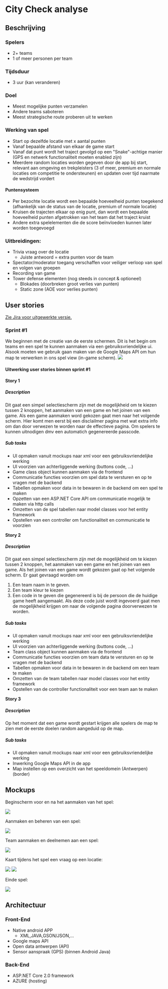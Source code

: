 # City Check analyse

## Beschrijving

### Spelers
* 2+ teams
* 1 of meer personen per team

### Tijdsduur
* 3 uur (kan veranderen)

### Doel
* Meest mogelijke punten verzamelen
* Andere teams saboteren
* Meest strategische route proberen uit te werken

### Werking van spel
* Start op dezelfde locatie met x aantal punten
* Vanaf bepaalde afstand van elkaar de game start
* Vanaf dat punt wordt het traject gevolgd op een "Snake"-achtige manier (GPS en netwerk functionaliteit moeten enabled zijn)
* Meerdere random locaties worden gegeven door de app bij start, relevant aan omgeving en trekpleisters (3 of meer, premium en normale locaties om competitie te ondersteunen) en updaten over tijd naarmate de wedstrijd vordert

#### Puntensysteem
* Per bezochte locatie wordt een bepaalde hoeveelheid punten toegekend (afhankelijk van de status van de locatie, premium of normale locatie)
* Kruisen de trajecten elkaar op enig punt, dan wordt een bepaalde hoeveelheid punten afgetrokken van het team dat het traject kruist
* Andere extra spelelementen die de score beïnvloeden kunnen later worden toegevoegd

### Uitbreidingen:
* Trivia vraag over de locatie
	* Juiste antwoord = extra punten voor de team
* Spectator/moderator toegang verschaffen voor veiliger verloop van spel en volgen van groepen
* Recording van game
* Tower defense elementen (nog steeds in concept & optioneel)
	* Blokades (doorbreken groot verlies van punten)
	* Static zone (AOE voor verlies punten)

## User stories
[Zie Jira voor uitgewerkte versie.](https://jira.ap.be/secure/RapidBoard.jspa?rapidView=230&projectKey=CA18CC&view=planning.nodetail)

### Sprint #1
We beginnen met de creatie van de eerste schermen.
Dit is het begin om teams en een spel te kunnen aanmaken via een gebruiksvriendelijke ui.
Alsook moeten we gebruik gaan maken van de Google Maps API om hun map te verwerken in ons spel view (in-game scherm).
![](img/jira/sprint1.jpg)

#### Uitwerking user stories binnen sprint #1

**Story 1**
##### Description

Dit gaat een simpel selectiescherm zijn met de mogelijkheid om te kiezen tussen 2 knoppen, het aanmaken van een game en het joinen van
een game.
Als een game aanmaken word gekozen gaat men naar het volgende scherm. Hier komt men eerst bij een disclailmer pagina met wat extra info om dan door verwezen te worden naar de effectieve pagina. Om spelers te kunnen uitnodigen dmv een automatich gegenereerde passcode.

##### Sub tasks

* UI opmaken vanuit mockups naar xml voor een gebruiksvriendelijke werking
* UI voorzien van achterliggende werking (buttons code, ...)
* Game class object kunnen aanmaken via de frontend
* Communicatie functies voorzien om spel data te versturen en op te vragen met de backend
* Tabellen opmaken voor data in te bewaren in de backend om een spel te maken
* Opzetten van een ASP.NET Core API om communicatie mogelijk te maken via http calls
* Omzetten van de spel tabellen naar model classes voor het entity framework
* Opstellen van een controller om functionaliteit en communicatie te voorzien

**Story 2**
##### Description

Dit gaat een simpel selectiescherm zijn met de mogelijkheid om te kiezen tussen 2 knoppen, het aanmaken van een game en het joinen van
een game.
Als het joinen van een game wordt gekozen gaat op het volgende scherm. Er gaat gevraagd worden om 
1) Een team naam in te geven. 
2) Een team kleur te kiezen 
3) Een code in te geven die gegenereerd is bij de persoon die de huidige game heeft aangemaakt.
Als deze code juist wordt ingevoerd gaat men de mogelijkheid krijgen om naar de volgende pagina doorverwezen te worden.

##### Sub tasks

* UI opmaken vanuit mockups naar xml voor een gebruiksvriendelijke werking
* UI voorzien van achterliggende werking (buttons code, ...)
* Team class object kunnen aanmaken via de frontend
* Communicatie functies voorzien om team data te versturen en op te vragen met de backend
* Tabellen opmaken voor data in te bewaren in de backend om een team te maken
* Omzetten van de team tabellen naar model classes voor het entity framework
* Opstellen van de controller functionaliteit voor een team aan te maken

**Story 3**
##### Description

Op het moment dat een game wordt gestart krijgen alle spelers de map te zien met de eerste doelen random aangeduid op de map.

##### Sub tasks

* UI opmaken vanuit mockups naar xml voor een gebruiksvriendelijke werking
* Inwerking Google Maps API in de app
* Map instellen op een overzicht van het speeldomein (Antwerpen) (border)

## Mockups
Beginscherm voor en na het aanmaken van het spel:

![](img/mockups/start_game_flow.jpg)

Aanmaken en beheren van een spel:

![](img/mockups/create_game_flow.jpg)

Team aanmaken en deelnemen aan een spel:

![](img/mockups/create_team.jpg)

Kaart tijdens het spel een vraag op een locatie:

![](img/mockups/game_map.png) 
![](img/mockups/location_trivia.png)

Einde spel:

![](img/mockups/end_game.jpg)

## Architectuur

### Front-End
* Native android APP
	* XML,JAVA,GSON/JSON,...
* Google maps API
* Open data antwerpen (API)
* Sensor aanspraak (GPS) (binnen Android Java)

### Back-End
* ASP.NET Core 2.0 framework
* AZURE (hosting)